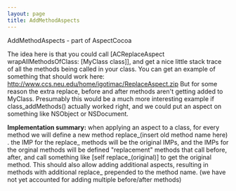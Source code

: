 ```yaml
---
layout: page
title: AddMethodAspects
---
```


AddMethodAspects - part of AspectCocoa

The idea here is that you could call     [ACReplaceAspect wrapAllMethodsOfClass: [MyClass class]], and get a nice little stack trace of all the methods being called in your class.  You can get an example of something that should work here: http://www.ccs.neu.edu/home/igotimac/ReplaceAspect.zip  But for some reason the extra replace, before and after methods aren't getting added to MyClass.  Presumably this would be a much more interesting example if     class_addMethods() actually worked right, and we could put an aspect on something like NSObject or NSDocument.

**Implementation summary:**  when applying an aspect to a class, for every method we will define a new method replace_(insert old method name here) . the IMP for the replace_ methods will be the original IMPs, and the IMPs for the orginal methods will be defined "replacement" methods that call before, after, and call something like [self replace_(original)] to get the original method.  This should also allow adding additional aspects, resulting in methods with additional replace_ prepended to the method name. (we have not yet accounted for adding multiple before/after methods)

